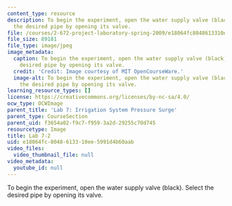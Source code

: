 ```yaml
---
content_type: resource
description: To begin the experiment, open the water supply valve (black). Select
  the desired pipe by opening its valve.
file: /courses/2-672-project-laboratory-spring-2009/e18064fc8048613310ee5991d4b60aab_lab7-2.jpg
file_size: 89181
file_type: image/jpeg
image_metadata:
  caption: To begin the experiment, open the water supply valve (black). Select the
    desired pipe by opening its valve.
  credit: 'Credit: Image courtesy of MIT OpenCourseWare.'
  image-alt: To begin the experiment, open the water supply valve (black). Select
    the desired pipe by opening its valve.
learning_resource_types: []
license: https://creativecommons.org/licenses/by-nc-sa/4.0/
ocw_type: OCWImage
parent_title: 'Lab 7: Irrigation System Pressure Surge'
parent_type: CourseSection
parent_uid: f3654a02-f9c7-f959-3a2d-29255c70d745
resourcetype: Image
title: Lab 7-2
uid: e18064fc-8048-6133-10ee-5991d4b60aab
video_files:
  video_thumbnail_file: null
video_metadata:
  youtube_id: null
---
```

To begin the experiment, open the water supply valve (black). Select the desired pipe by opening its valve.